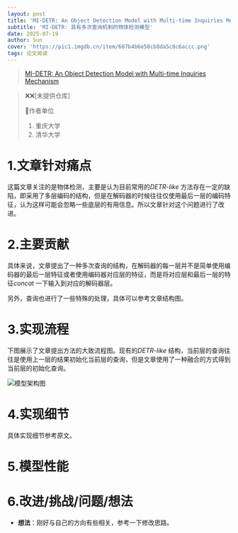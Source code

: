 ```yaml
---
layout: post
title: 'MI-DETR: An Object Detection Model with Multi-time Inquiries Mechanism ICCV2025'
subtitle: 'MI-DETR: 具有多次查询机制的物体检测模型'
date: 2025-07-19
author: Sun
cover: 'https://pic1.imgdb.cn/item/687b4b6e58cb8da5c8c6accc.png'
tags: 论文阅读
---
```


> [MI-DETR: An Object Detection Model with Multi-time Inquiries Mechanism](https://arxiv.org/abs/2503.01463)

> ❌❌[未提供仓库]
> 
> 📌作者单位
> 
> 1. 重庆大学
> 2. 清华大学

# 1.文章针对痛点

这篇文章关注的是物体检测，主要是认为目前常用的*DETR-like* 方法存在一定的缺陷，即采用了多层编码的结构，但是在解码器的时候往往仅使用最后一层的编码特征，认为这样可能会忽略一些底层的有用信息。所以文章针对这个问题进行了改进。

# 2.主要贡献

具体来说，文章提出了一种多次查询的结构，在解码器的每一层并不是简单使用编码器的最后一层特征或者使用编码器对应层的特征，而是将对应层和最后一层的特征*concat* 一下输入到对应的解码器层。

另外，查询也进行了一些特殊的处理，具体可以参考文章结构图。


# 3.实现流程

下图展示了文章提出方法的大致流程图。现有的*DETR-like* 结构，当前层的查询往往是使用上一层的结果初始化当前层的查询，但是文章使用了一种融合的方式得到当前层的初始化查询。

![模型架构图](https://pic1.imgdb.cn/item/687b4e5358cb8da5c8c6b45f.png)

# 4.实现细节

具体实现细节参考原文。

# 5.模型性能


# 6.改进/挑战/问题/想法

* **想法**：刚好与自己的方向有些相关，参考一下修改思路。


